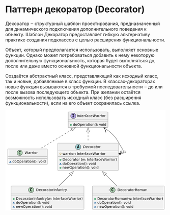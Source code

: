 #  Паттерн декоратор (Decorator)
Декоратор ‒ структурный шаблон проектирования, предназначенный для динамического подключения дополнительного поведения к объекту. Шаблон Декоратор предоставляет гибкую альтернативу практике создания подклассов с целью расширения функциональности.

Объект, который предполагается использовать, выполняет основные функции. Однако может потребоваться добавить к нему некоторую дополнительную функциональность, которая будет выполняться до, после или даже вместо основной функциональности объекта.

Создаётся абстрактный класс, представляющий как исходный класс, так и новые, добавляемые в класс функции. В классах-декораторах новые функции вызываются в требуемой последовательности ‒ до или после вызова последующего объекта. При желании остаётся возможность использовать исходный класс (без расширения функциональности), если на его объект сохранилась ссылка. 

<img src="Decorator.png" alt="UML">